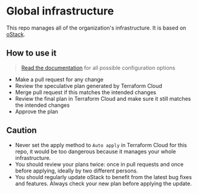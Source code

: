 # Global infrastructure

This repo manages all of the organization's infrastructure. It is based on [oStack](https://ostack.io).

## How to use it

> [Read the documentation](https://ostack.io) for all possible configuration options

- Make a pull request for any change
- Review the speculative plan generated by Terraform Cloud
- Merge pull request if this matches the intended changes
- Review the final plan in Terraform Cloud and make sure it still matches the intended changes
- Approve the plan

## Caution

- Never set the apply method to `Auto apply` in Terraform Cloud for this repo, it would be too dangerous because it manages your whole infrastructure.
- You should review your plans twice: once in pull requests and once before applying, ideally by two different persons.
- You should regularly update oStack to benefit from the latest bug fixes and features. Always check your new plan before applying the update.
